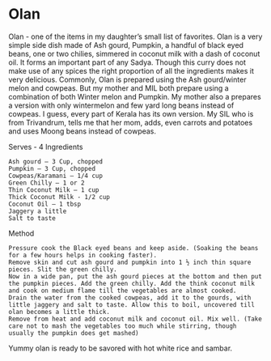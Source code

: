 # Olan


Olan - one of the items in my daughter’s small list of favorites. Olan is a very simple side dish made of Ash gourd, Pumpkin, a handful of black eyed beans, one or two chilies, simmered in coconut milk with a dash of coconut oil. It forms an important part of any Sadya. Though this curry does not make use of any spices the right proportion of all the ingredients makes it very delicious.
Commonly, Olan is prepared using the Ash gourd/winter melon and cowpeas. But my mother and MIL both prepare using a combination of both Winter melon and Pumpkin. My mother also a prepares a version with only wintermelon and few yard long beans instead of cowpeas. I guess, every part of Kerala has its own version. My SIL who is from Trivandrum, tells me that her mom, adds, even carrots and potatoes and uses Moong beans instead of cowpeas. 




Serves - 4
Ingredients

    Ash gourd – 3 Cup, chopped
    Pumpkin – 3 Cup, chopped
    Cowpeas/Karamani – 1/4 cup
    Green Chilly – 1 or 2
    Thin Coconut Milk – 1 cup
    Thick Coconut Milk - 1/2 cup
    Coconut Oil – 1 tbsp
    Jaggery a little
    Salt to taste


Method


    Pressure cook the Black eyed beans and keep aside. (Soaking the beans for a few hours helps in cooking faster).  
    Remove skin and cut ash gourd and pumpkin into 1 ½ inch thin square pieces. Slit the green chilly.
    Now in a wide pan, put the ash gourd pieces at the bottom and then put the pumpkin pieces. Add the green chilly. Add the think coconut milk and cook on medium flame till the vegetables are almost cooked.
    Drain the water from the cooked cowpeas, add it to the gourds, with little jaggery and salt to taste. Allow this to boil, uncovered till olan becomes a little thick.
    Remove from heat and add coconut milk and coconut oil. Mix well. (Take care not to mash the vegetables too much while stirring, though usually the pumpkin does get mashed)

Yummy olan is ready to be savored with hot white rice and sambar. 
